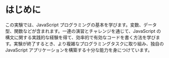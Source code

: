 # はじめに

この実験では、JavaScript プログラミングの基本を学びます。変数、データ型、関数などが含まれます。一連の演習とチャレンジを通じて、JavaScript の構文に関する実践的な経験を得て、効率的で有効なコードを書く方法を学びます。実験が終了するとき、より複雑なプログラミングタスクに取り組み、独自の JavaScript アプリケーションを構築する十分な能力を身につけています。
